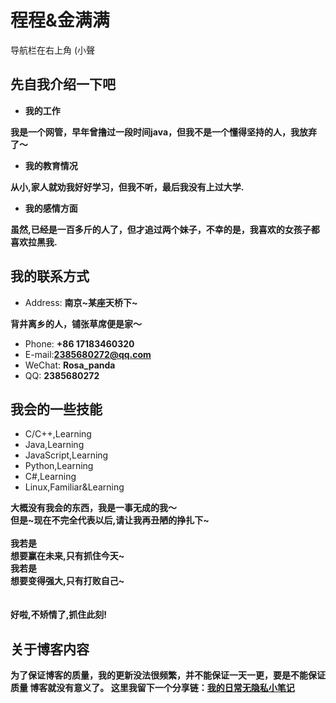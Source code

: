 # 程程&金满满
导航栏在右上角 (小聲
<!-- slide -->
## 先自我介绍一下吧
<!-- slide vertical=true -->
- **我的工作**
<!-- slide vertical=true -->
**我是一个网管，早年曾撸过一段时间java，但我不是一个懂得坚持的人，我放弃了～**
<!-- slide vertical=true -->
- **我的教育情况**
<!-- slide vertical=true -->
**从小,家人就劝我好好学习，但我不听，最后我没有上过大学.**  
<!-- slide vertical=true -->
- **我的感情方面**
<!-- slide vertical=true -->
**虽然,已经是一百多斤的人了，但才追过两个妹子，不幸的是，我喜欢的女孩子都喜欢拉黑我.**  

<!-- slide -->
## 我的联系方式

<!-- slide vertical=true -->
- Address: **南京~某座天桥下~**
<!-- slide vertical=true -->
**背井离乡的人，铺张草席便是家～**
<!-- slide vertical=true -->
- Phone: **+86 17183460320**
- E-mail:**[2385680272@qq.com](mailto:2385680272@qq.com)**
- WeChat: **Rosa_panda**
- QQ: **2385680272**

<!-- slide -->
## 我会的一些技能

- C/C++,Learning
- Java,Learning
- JavaScript,Learning
- Python,Learning
- C#,Learning
- Linux,Familiar&Learning

<!-- slide vertical=true -->
**大概没有我会的东西，我是一事无成的我～**  
**但是~现在不完全代表以后,请让我再丑陋的挣扎下~**    
</br>
**我若是**    
**想要赢在未来,只有抓住今天~**  
**我若是**  
**想要变得强大,只有打败自己~**  
</br>
</br>
**好啦,不矫情了,抓住此刻!**  


<!-- slide -->
## 关于博客内容
**为了保证博客的质量，我的更新没法很频繁，并不能保证一天一更，要是不能保证质量 博客就没有意义了。
  这里我留下一个分享链：[我的日常无隐私小笔记](https://github.com/Rosa-panda/Panda-memo)**